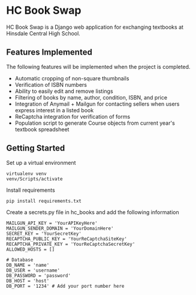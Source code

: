 # HC Book Swap

HC Book Swap is a Django web application for exchanging textbooks at Hinsdale Central High School.

## Features Implemented

The following features will be implemented when the project is completed.

- Automatic cropping of non-square thumbnails
- Verification of ISBN numbers
- Ability to easily edit and remove listings
- Filtering of books by name, author, condition, ISBN, and price
- Integration of Anymail + Mailgun for contacting sellers when users express interest in a listed book
- ReCaptcha integration for verification of forms
- Population script to generate Course objects from current year's textbook spreadsheet

## Getting Started

Set up a virtual environment

```
virtualenv venv
venv/Scripts/activate
```

Install requirements

```
pip install requirements.txt
```

Create a secrets.py file in hc_books and add the following information

```
MAILGUN_API_KEY = 'YourAPIKeyHere'
MAILGUN_SENDER_DOMAIN = 'YourDomainHere'
SECRET_KEY = 'YourSecretKey'
RECAPTCHA_PUBLIC_KEY = 'YourReCaptchaSiteKey'
RECAPTCHA_PRIVATE_KEY = 'YourReCaptchaSecretKey'
ALLOWED_HOSTS = []

# Database
DB_NAME = 'name'
DB_USER = 'username'
DB_PASSWORD = 'password'
DB_HOST = 'host'
DB_PORT = '1234' # Add your port number here
```